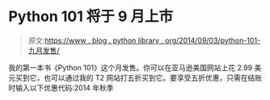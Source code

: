 # Python 101 将于 9 月上市

> 原文:[https://www . blog . python library . org/2014/09/03/python-101-九月发售/](https://www.blog.pythonlibrary.org/2014/09/03/python-101-on-sale-for-september/)

我的第一本书《Python 101》这个月发售。你可以在亚马逊美国网站上花 2.99 美元买到它，也可以通过我的 T2 网站打五折买到它。要享受五折优惠，只需在结账时输入以下优惠代码:2014 年秋季